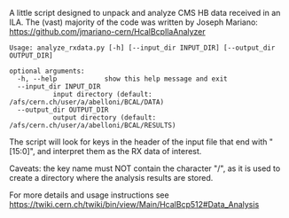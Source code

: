 A little script designed to unpack and analyze CMS HB data received in an ILA.
The (vast) majority of the code was written by Joseph Mariano:
https://github.com/jmariano-cern/HcalBcpIlaAnalyzer

```
Usage: analyze_rxdata.py [-h] [--input_dir INPUT_DIR] [--output_dir OUTPUT_DIR]

optional arguments:
  -h, --help            show this help message and exit
  --input_dir INPUT_DIR
           input directory (default: /afs/cern.ch/user/a/abelloni/BCAL/DATA)
  --output_dir OUTPUT_DIR
           output directory (default: /afs/cern.ch/user/a/abelloni/BCAL/RESULTS)
```

The script will look for keys in the header of the input file that end with "[15:0]", and interpret them as the RX data of interest.

Caveats: the key name must NOT contain the character "/", as it is used to create a directory where the analysis results are stored. 

For more details and usage instructions see
    https://twiki.cern.ch/twiki/bin/view/Main/HcalBcp512#Data_Analysis
